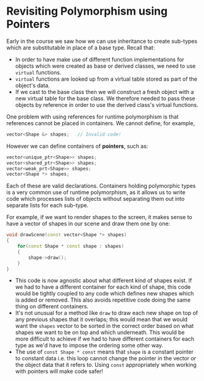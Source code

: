 # Revisiting Polymorphism using Pointers

Early in the course we saw how we can use inheritance to create sub-types which are substitutable in place of a base type. Recall that:
- In order to have make use of different function implementations for objects which were created as base or derived classes, we need to use `virtual` functions. 
- `virtual` functions are looked up from a virtual table stored as part of the object's data. 
- If we cast to the base class then we will construct a fresh object with a new virtual table for the base class. We therefore needed to pass these objects by reference in order to use the derived class's virtual functions. 

One problem with using references for runtime polymorphism is that references cannot be placed in containers. We cannot define, for example, 
```cpp
vector<Shape &> shapes;   // Invalid code!
```
However we can define containers of **pointers**, such as:
```cpp
vector<unique_ptr<Shape>> shapes;
vector<shared_ptr<Shape>> shapes;
vector<weak_prt<Shape>> shapes;
vector<Shape *> shapes;
```
Each of these are valid declarations. Containers holding polymorphic types is a very common use of runtime polymorphism, as it allows us to write code which processes lists of objects without separating them out into separate lists for each sub-type. 

For example, if we want to render shapes to the screen, it makes sense to have a vector of shapes in our scene and draw them one by one:
```cpp
void drawScene(const vector<Shape *> shapes)
{
    for(const Shape * const shape : shapes)
    {
        shape->draw();
    }
}
```
- This code is now agnostic about what different kind of shapes exist. If we had to have a different container for each kind of shape, this code would be tightly coupled to any code which defines new shapes which is added or removed. This also avoids repetitive code doing the same thing on different containers. 
- It's not unusual for a method like `draw` to draw each new shape on top of any previous shapes that it overlaps; this would mean that we would want the `shapes` vector to be sorted in the correct order based on what shapes we want to be on top and which underneath. This would be more difficult to achieve if we had to have different containers for each type as we'd have to impose the ordering some other way. 
- The use of `const Shape * const` means that `shape` is a constant pointer to constant data i.e. this loop cannot change the pointer in the vector _or_ the object data that it refers to. Using `const` appropriately when working with pointers will make code safer! 

